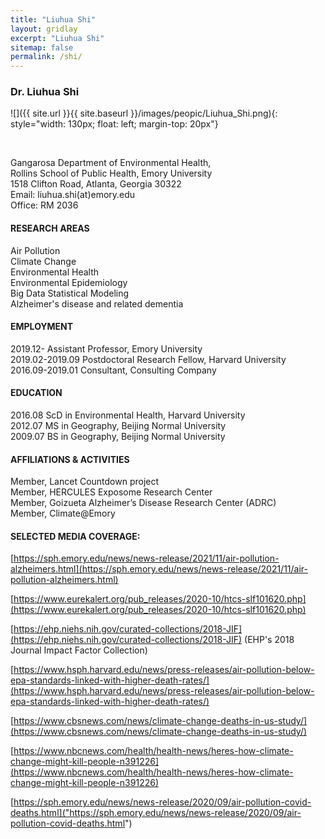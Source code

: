 ```yaml
---
title: "Liuhua Shi"
layout: gridlay
excerpt: "Liuhua Shi"
sitemap: false
permalink: /shi/
---
```


### <b>Dr. Liuhua Shi</b>
<div class="row">
<div class="col-sm-2 clearfix">
![]({{ site.url }}{{ site.baseurl }}/images/peopic/Liuhua_Shi.png){: style="width: 130px; float: left; margin-top: 20px"}
</div>
<div class="col-sm-7 clearfix">
<p> <br /> </p>
Gangarosa Department of Environmental Health, <br/>
Rollins School of Public Health, Emory University<br/>
1518 Clifton Road, Atlanta, Georgia 30322<br/>
Email: liuhua.shi(at)emory.edu<br/>
Office: RM 2036<br/>
</div>
</div>

<div class="row">

<div class="col-sm-7 clearfix">

#### <b>RESEARCH AREAS</b>  

Air Pollution<br/>
Climate Change<br/>
Environmental Health<br/>
Environmental Epidemiology<br/>
Big Data Statistical Modeling<br/>
Alzheimer's disease and related dementia<br/>

#### <b>EMPLOYMENT</b>

2019.12-         Assistant Professor, Emory University<br/>
2019.02-2019.09  Postdoctoral Research Fellow, Harvard University <br/> 
2016.09-2019.01  Consultant, Consulting Company<br/>

#### <b>EDUCATION</b>

2016.08   ScD in Environmental Health, Harvard University <br/>
2012.07   MS in Geography, Beijing Normal University<br/>
2009.07   BS in Geography, Beijing Normal University<br/>


#### <b>AFFILIATIONS & ACTIVITIES</b>

Member, Lancet Countdown project <br/>
Member, HERCULES Exposome Research Center<br/>
Member, Goizueta Alzheimer’s Disease Research Center (ADRC) <br/>
Member, Climate@Emory<br/>

</div>

</div>

<div class="row">
<div class="col-sm-12 clearfix">

#### SELECTED MEDIA COVERAGE:
[https://sph.emory.edu/news/news-release/2021/11/air-pollution-alzheimers.html](https://sph.emory.edu/news/news-release/2021/11/air-pollution-alzheimers.html)

[https://www.eurekalert.org/pub_releases/2020-10/htcs-slf101620.php](https://www.eurekalert.org/pub_releases/2020-10/htcs-slf101620.php)

[https://ehp.niehs.nih.gov/curated-collections/2018-JIF](https://ehp.niehs.nih.gov/curated-collections/2018-JIF) (EHP's 2018 Journal Impact Factor Collection)

[https://www.hsph.harvard.edu/news/press-releases/air-pollution-below-epa-standards-linked-with-higher-death-rates/](https://www.hsph.harvard.edu/news/press-releases/air-pollution-below-epa-standards-linked-with-higher-death-rates/)

[https://www.cbsnews.com/news/climate-change-deaths-in-us-study/](https://www.cbsnews.com/news/climate-change-deaths-in-us-study/)

[https://www.nbcnews.com/health/health-news/heres-how-climate-change-might-kill-people-n391226](https://www.nbcnews.com/health/health-news/heres-how-climate-change-might-kill-people-n391226)

[https://sph.emory.edu/news/news-release/2020/09/air-pollution-covid-deaths.html]("https://sph.emory.edu/news/news-release/2020/09/air-pollution-covid-deaths.html")
</div>
</div>
